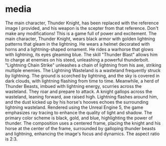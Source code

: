 # media

The main character, Thunder Knight, has been replaced with the reference image I provided, and his weapon is the scepter from that reference. Don't make any modifications! This is a game full of power and excitement. The main character, Thunder Knight, wears black armor with golden lightning patterns that gleam in the lightning. He wears a helmet decorated with horns and a lightning-shaped ornament. He rides a warhorse that glows with lightning, its eyes gleaming blue. The skill "Thunder Blast" allows him to charge at enemies on his steed, unleashing a powerful thunderbolt. "Lightning Chain Strike" unleashes a chain of lightning from his axe, striking multiple enemies. The Lightning Wasteland is a wasteland frequently struck by lightning. The ground is scorched by lightning, and the sky is covered in dark clouds, with lightning flashing from time to time. Meanwhile, a herd of Thunder Beasts, imbued with lightning energy, scurries across the wasteland. They roar and prepare to attack. A knight gallops across the wasteland, leaning forward, axe raised high. Lightning flashes around him, and the dust kicked up by his horse's hooves echoes the surrounding lightning wasteland. Rendered using the Unreal Engine 5, the game emphasizes ray tracing to enhance the quality of light and shadow. The primary color scheme is black, gold, and blue, highlighting the power of thunder. The composition uses a centered frame, placing the knight and his horse at the center of the frame, surrounded by galloping thunder beasts and lightning, enhancing the image's focus and dynamics. The aspect ratio is 2:3.